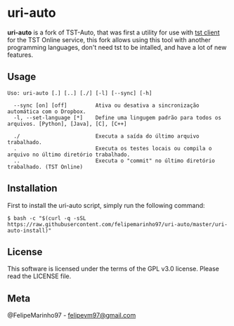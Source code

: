 # uri-auto

<b>uri-auto</b> is a fork of TST-Auto, that was first a utility for use with <a 
href="https://github.com/daltonserey/tst">tst client</a> for 
the 
TST Online service, this fork allows using this tool with another programming languages, don't need tst to be intalled, and have a lot of new features.

## Usage

	Uso: uri-auto [.] [..] [./] [-l] [--sync] [-h]

	  --sync [on] [off]			Ativa ou desativa a sincronização automática com o Dropbox.
	  -l, --set-language [*]	Define uma lingugem padrão para todos os arquivos. [Python], [Java], [C], [C++]

	  ./						Executa a saída do último arquivo trabalhado.
	  .							Executa os testes locais ou compila o arquivo no último diretório trabalhado.
	  ..						Executa o "commit" no último diretório trabalhado. (TST Online)


## Installation

First to install the uri-auto script, simply run the following command:
    
    $ bash -c "$(curl -q -sSL https://raw.githubusercontent.com/felipemarinho97/uri-auto/master/uri-auto-install)"
    
## License

This software is licensed under the terms of the GPL v3.0 license. Please read the LICENSE file.

## Meta

@FelipeMarinho97 - felipevm97@gmail.com
